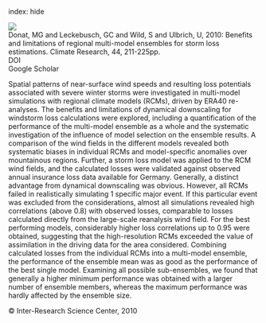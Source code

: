 index: hide

<div class="Citation">
    <div class="Citation-thumb CitationThumb-linked"  data-href="https://doi.org/10.3354/cr00891">
      <img src="https://static.claimspace.cloud/climate-study-static/refs/thumbs/9/Donat_et_al_2010-thumb.png" />
    </div>

  <div class="Citation-body">
    <div class="Citation-text">Donat, MG and Leckebusch, GC and Wild, S and Ulbrich, U, 2010: Benefits and limitations of regional multi-model ensembles for storm loss estimations. <span class="Article-journal">Climate Research, </span><span class="Article-volume">44, </span>211-225pp.</div>
    <div class="Citation-links">
      <div class="CitationLink" data-href="https://doi.org/10.3354/cr00891">
        <div class="CitationLink-icon CitationLink-Doi"></div>
        <div class="CitationLink-text">DOI</div>
      </div>
      <div class="CitationLink" data-href="https://scholar.google.com/scholar?q=10.3354/cr00891">
        <div class="CitationLink-icon CitationLink-Scholar"></div>
        <div class="CitationLink-text">Google Scholar</div>
      </div>
    </div>
  </div>
</div>

Spatial patterns of near-surface wind speeds and resulting loss potentials associated with severe winter storms were investigated in multi-model simulations with regional climate models (RCMs), driven by ERA40 re-analyses. The benefits and limitations of dynamical downscaling for windstorm loss calculations were explored, including a quantification of the performance of the multi-model ensemble as a whole and the systematic investigation of the influence of model selection on the ensemble results. A comparison of the wind fields in the different models revealed both systematic biases in individual RCMs and model-specific anomalies over mountainous regions. Further, a storm loss model was applied to the RCM wind fields, and the calculated losses were validated against observed annual insurance loss data available for Germany. Generally, a distinct advantage from dynamical downscaling was obvious. However, all RCMs failed in realistically simulating 1 specific major event. If this particular event was excluded from the considerations, almost all simulations revealed high correlations (above 0.8) with observed losses, comparable to losses calculated directly from the large-scale reanalysis wind field. For the best performing models, considerably higher loss correlations up to 0.95 were obtained, suggesting that the high-resolution RCMs exceeded the value of assimilation in the driving data for the area considered. Combining calculated losses from the individual RCMs into a multi-model ensemble, the performance of the ensemble mean was as good as the performance of the best single model. Examining all possible sub-ensembles, we found that generally a higher minimum performance was obtained with a larger number of ensemble members, whereas the maximum performance was hardly affected by the ensemble size.

<div class="Citation-copy">
&copy; Inter-Research Science Center, 2010
</div>